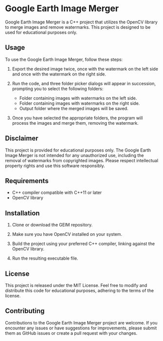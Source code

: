 # Google Earth Image Merger

Google Earth Image Merger is a C++ project that utilizes the OpenCV library to merge images and remove watermarks. This project is designed to be used for educational purposes only.

## Usage

To use the Google Earth Image Merger, follow these steps:

1. Export the desired image twice, once with the watermark on the left side and once with the watermark on the right side.

2. Run the code, and three folder picker dialogs will appear in succession, prompting you to select the following folders:

   - Folder containing images with watermarks on the left side.
   - Folder containing images with watermarks on the right side.
   - Output folder where the merged images will be saved.

3. Once you have selected the appropriate folders, the program will process the images and merge them, removing the watermark.

## Disclaimer

This project is provided for educational purposes only. The Google Earth Image Merger is not intended for any unauthorized use, including the removal of watermarks from copyrighted images. Please respect intellectual property rights and use this software responsibly.

## Requirements

- C++ compiler compatible with C++11 or later
- OpenCV library

## Installation

1. Clone or download the GEIM repository.

2. Make sure you have OpenCV installed on your system.

3. Build the project using your preferred C++ compiler, linking against the OpenCV library.

4. Run the resulting executable file.

## License

This project is released under the MIT License. Feel free to modify and distribute this code for educational purposes, adhering to the terms of the license.

## Contributing

Contributions to the Google Earth Image Merger project are welcome. If you encounter any issues or have suggestions for improvements, please submit them as GitHub issues or create a pull request with your changes.
